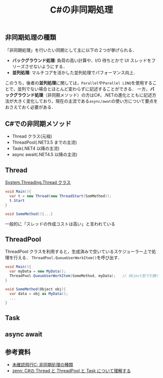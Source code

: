 ﻿---
title: C#の非同期処理
categories: [C#]
tags:
  - C#
  - 非同期
---

## 非同期処理の種類

「非同期処理」を行いたい同期として主に以下の２つが挙げられる．

- **バックグラウンド処理**: 負荷の高い計算や、I/O 待ちとかで UI スレッドをフリーズさせないようにする．
- **並列処理**: マルチコアを活かした並列処理でパフォーマンス向上．

このうち，後者の**並列処理**に関しては，`Parallel`や`Parallel LINQ`を使用することで，並列でない場合とほとんど変わらずに記述することができる．
一方，**バックグラウンド処理**（非同期メソッド）の方はC#，.NETの進化とともに記述方法が大きく変化しており，現在の主流である`async/awat`の使い方について要点をおさえておく必要がある．


## C#での非同期メソッド

- Thread クラス(元祖)
- ThreadPool(.NET3.5 までの主流)
- Task(.NET4 以降の主流)
- async await(.NET4.5 以降の主流)


## Thread

[System.Threading.Thread クラス](https://learn.microsoft.com/ja-jp/dotnet/api/system.threading.thread?view=net-8.0)

```cs
void Main(){
  var t = new Thread(new ThreadStart(SomMethod));
  t.Start
}

void SomeMethod(){...}
```

一般的に「スレッドの作成コストは高い」と言われている

## ThreadPool

ThreadPool クラスを利用すると，生成済みで空いているスケジューラー上で処理を行える．
`ThreadPool.QueueUserWorkItem()`を呼び出す．

```cs
void Main(){
  var myData = new MyData();
  ThreadPool.QueueUserWorkItem(SomeMethod, myData);   // Object型で引数を渡せる
}

void SomeMethod(Object obj){
  var data = obj as MyData();
  ...
}
```

## Task

## async await

## 参考資料

- [未確認飛行C: 非同期処理の種類](https://ufcpp.net/study/csharp/AsyncVariation.html)
- [zenn: C#の Thread と ThreadPool と Task について理解する](https://zenn.dev/higty/articles/fea5f57cd1b1c2)
